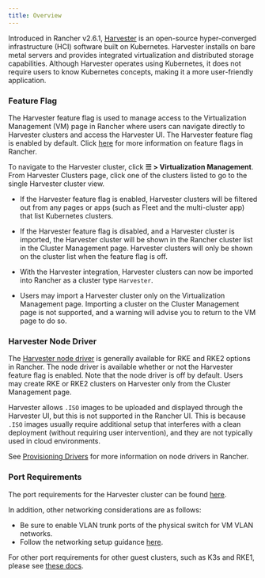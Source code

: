 ```yaml
---
title: Overview
---
```


Introduced in Rancher v2.6.1, [Harvester](https://docs.harvesterhci.io/) is an open-source hyper-converged infrastructure (HCI) software built on Kubernetes. Harvester installs on bare metal servers and provides integrated virtualization and distributed storage capabilities. Although Harvester operates using Kubernetes, it does not require users to know Kubernetes concepts, making it a more user-friendly application.

### Feature Flag

The Harvester feature flag is used to manage access to the Virtualization Management (VM) page in Rancher where users can navigate directly to Harvester clusters and access the Harvester UI. The Harvester feature flag is enabled by default. Click [here](../../how-to-guides/advanced-user-guides/enable-experimental-features/enable-experimental-features.md) for more information on feature flags in Rancher.

To navigate to the Harvester cluster, click **☰ > Virtualization Management**. From Harvester Clusters page, click one of the clusters listed to go to the single Harvester cluster view.

* If the Harvester feature flag is enabled, Harvester clusters will be filtered out from any pages or apps (such as Fleet and the multi-cluster app) that list Kubernetes clusters.

* If the Harvester feature flag is disabled, and a Harvester cluster is imported, the Harvester cluster will be shown in the Rancher cluster list in the Cluster Management page. Harvester clusters will only be shown on the cluster list when the feature flag is off.

* With the Harvester integration, Harvester clusters can now be imported into Rancher as a cluster type `Harvester`.

* Users may import a Harvester cluster only on the Virtualization Management page. Importing a cluster on the Cluster Management page is not supported, and a warning will advise you to return to the VM page to do so.

### Harvester Node Driver

The [Harvester node driver](https://docs.harvesterhci.io/v1.1/rancher/node/node-driver/) is generally available for RKE and RKE2 options in Rancher. The node driver is available whether or not the Harvester feature flag is enabled. Note that the node driver is off by default. Users may create RKE or RKE2 clusters on Harvester only from the Cluster Management page.

Harvester allows `.ISO` images to be uploaded and displayed through the Harvester UI, but this is not supported in the Rancher UI. This is because `.ISO` images usually require additional setup that interferes with a clean deployment (without requiring user intervention), and they are not typically used in cloud environments.

See [Provisioning Drivers](../../how-to-guides/new-user-guides/authentication-permissions-and-global-configuration/about-provisioning-drivers/about-provisioning-drivers.md#node-drivers) for more information on node drivers in Rancher.

### Port Requirements

The port requirements for the Harvester cluster can be found [here](https://docs.harvesterhci.io/v1.1/install/requirements#networking).

In addition, other networking considerations are as follows:

- Be sure to enable VLAN trunk ports of the physical switch for VM VLAN networks.
- Follow the networking setup guidance [here](https://docs.harvesterhci.io/v1.1/networking/index).

For other port requirements for other guest clusters, such as K3s and RKE1, please see [these docs](https://docs.harvesterhci.io/v1.1/install/requirements/#guest-clusters).
